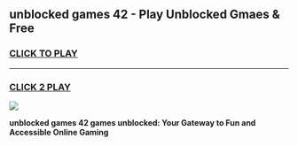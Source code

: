 
## unblocked games 42 - Play Unblocked Gmaes & Free
<h3>
<a href="https://news.freeplayer.one?title=unblocked_games_42&ref=23F">CLICK TO PLAY</a></h3>
<hr>

<h3>
<a href="https://news.freeplayer.one?title=unblocked_games_42&ref=23F">CLICK 2 PLAY</a>
  
</h3>

<a href="https://news.freeplayer.one?title=unblocked_games_42&ref=23F/"><img src="https://clearcache.store/games.png"></a>


**unblocked games 42 games unblocked: Your Gateway to Fun and Accessible Online Gaming**
